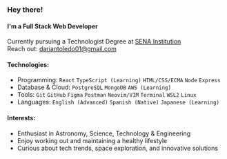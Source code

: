 ### Hey there!

#### I'm a Full Stack Web Developer

Currently pursuing a Technologist Degree at [SENA Institution](https://www.sena.edu.co/es-co/Paginas/default.aspx)<br>
Reach out: dariantoledo01@gmail.com

#### Technologies:
- Programming: `React` `TypeScript (Learning)` `HTML/CSS/ECMA` `Node` `Express`  
- Database & Cloud: `PostgreSQL` `MongoDB` `AWS (Learning)`
- Tools: `Git` `GitHub` `Figma` `Postman` `Neovim/VIM` `Terminal` `WSL2` `Linux`  
- Languages: `English (Advanced)` `Spanish (Native)` `Japanese (Learning)`


#### Interests:
- Enthusiast in Astronomy, Science, Technology & Engineering
- Enjoy working out and maintaining a healthy lifestyle
- Curious about tech trends, space exploration, and innovative solutions

